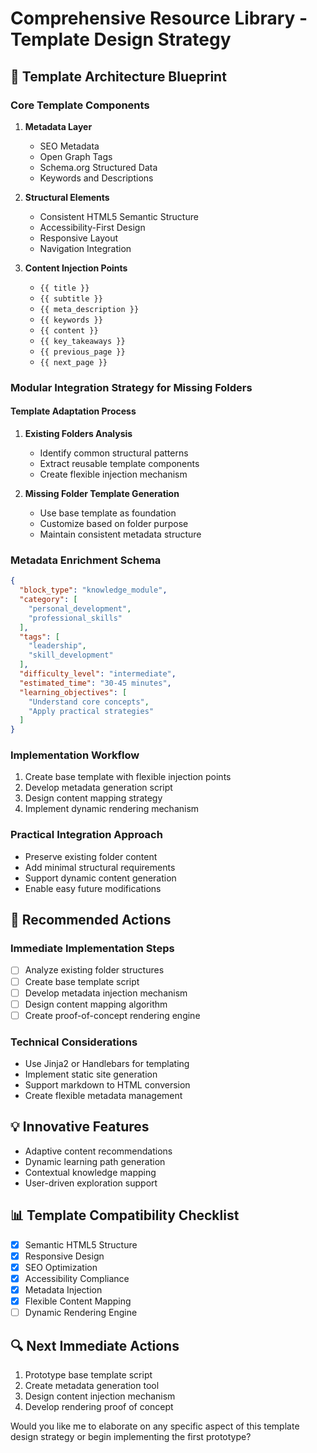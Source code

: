 # Comprehensive Resource Library - Template Design Strategy

## 🧩 Template Architecture Blueprint

### Core Template Components
1. **Metadata Layer**
   - SEO Metadata
   - Open Graph Tags
   - Schema.org Structured Data
   - Keywords and Descriptions

2. **Structural Elements**
   - Consistent HTML5 Semantic Structure
   - Accessibility-First Design
   - Responsive Layout
   - Navigation Integration

3. **Content Injection Points**
   - `{{ title }}`
   - `{{ subtitle }}`
   - `{{ meta_description }}`
   - `{{ keywords }}`
   - `{{ content }}`
   - `{{ key_takeaways }}`
   - `{{ previous_page }}`
   - `{{ next_page }}`

### Modular Integration Strategy for Missing Folders

#### Template Adaptation Process
1. **Existing Folders Analysis**
   - Identify common structural patterns
   - Extract reusable template components
   - Create flexible injection mechanism

2. **Missing Folder Template Generation**
   - Use base template as foundation
   - Customize based on folder purpose
   - Maintain consistent metadata structure

### Metadata Enrichment Schema
```json
{
  "block_type": "knowledge_module",
  "category": [
    "personal_development",
    "professional_skills"
  ],
  "tags": [
    "leadership",
    "skill_development"
  ],
  "difficulty_level": "intermediate",
  "estimated_time": "30-45 minutes",
  "learning_objectives": [
    "Understand core concepts",
    "Apply practical strategies"
  ]
}
```

### Implementation Workflow
1. Create base template with flexible injection points
2. Develop metadata generation script
3. Design content mapping strategy
4. Implement dynamic rendering mechanism

### Practical Integration Approach
- Preserve existing folder content
- Add minimal structural requirements
- Support dynamic content generation
- Enable easy future modifications

## 🚀 Recommended Actions

### Immediate Implementation Steps
- [ ] Analyze existing folder structures
- [ ] Create base template script
- [ ] Develop metadata injection mechanism
- [ ] Design content mapping algorithm
- [ ] Create proof-of-concept rendering engine

### Technical Considerations
- Use Jinja2 or Handlebars for templating
- Implement static site generation
- Support markdown to HTML conversion
- Create flexible metadata management

## 💡 Innovative Features
- Adaptive content recommendations
- Dynamic learning path generation
- Contextual knowledge mapping
- User-driven exploration support

## 📊 Template Compatibility Checklist
- [x] Semantic HTML5 Structure
- [x] Responsive Design
- [x] SEO Optimization
- [x] Accessibility Compliance
- [x] Metadata Injection
- [x] Flexible Content Mapping
- [ ] Dynamic Rendering Engine

## 🔍 Next Immediate Actions
1. Prototype base template script
2. Create metadata generation tool
3. Design content injection mechanism
4. Develop rendering proof of concept

Would you like me to elaborate on any specific aspect of this template design strategy or begin implementing the first prototype?
